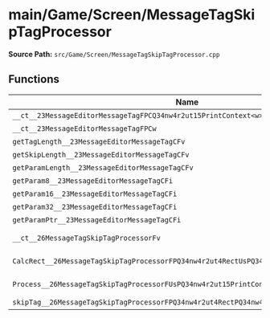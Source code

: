 # main/Game/Screen/MessageTagSkipTagProcessor

**Source Path:** `src/Game/Screen/MessageTagSkipTagProcessor.cpp`

## Functions

| Name | Address | Match % |
|------|---------|---------|
| `__ct__23MessageEditorMessageTagFPCQ34nw4r2ut15PrintContext<w>` | `0x8036D6D0` | :x: (0.0%) |
| `__ct__23MessageEditorMessageTagFPCw` | `0x8036D6DC` | :x: (0.0%) |
| `getTagLength__23MessageEditorMessageTagCFv` | `0x8036D6E4` | :x: (0.0%) |
| `getSkipLength__23MessageEditorMessageTagCFv` | `0x8036D6F4` | :x: (0.0%) |
| `getParamLength__23MessageEditorMessageTagCFv` | `0x8036D708` | :x: (0.0%) |
| `getParam8__23MessageEditorMessageTagCFi` | `0x8036D718` | :x: (0.0%) |
| `getParam16__23MessageEditorMessageTagCFi` | `0x8036D728` | :x: (0.0%) |
| `getParam32__23MessageEditorMessageTagCFi` | `0x8036D73C` | :x: (0.0%) |
| `getParamPtr__23MessageEditorMessageTagCFi` | `0x8036D750` | :x: (0.0%) |
| `__ct__26MessageTagSkipTagProcessorFv` | `0x8036D760` | :white_check_mark: (100.0%) |
| `CalcRect__26MessageTagSkipTagProcessorFPQ34nw4r2ut4RectUsPQ34nw4r2ut15PrintContext<w>` | `0x8036D79C` | :white_check_mark: (100.0%) |
| `Process__26MessageTagSkipTagProcessorFUsPQ34nw4r2ut15PrintContext<w>` | `0x8036D7B4` | :white_check_mark: (100.0%) |
| `skipTag__26MessageTagSkipTagProcessorFPQ34nw4r2ut4RectPQ34nw4r2ut15PrintContext<w>b` | `0x8036D7CC` | :x: (0.0%) |